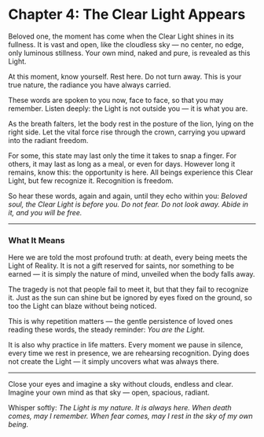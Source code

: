 # Chapter 4: The Clear Light Appears

Beloved one, the moment has come when the Clear Light shines in its fullness. It is vast and open, like the cloudless sky — no center, no edge, only luminous stillness. Your own mind, naked and pure, is revealed as this Light.

At this moment, know yourself. Rest here. Do not turn away. This is your true nature, the radiance you have always carried.

These words are spoken to you now, face to face, so that you may remember. Listen deeply: the Light is not outside you — it is what you are.

As the breath falters, let the body rest in the posture of the lion, lying on the right side. Let the vital force rise through the crown, carrying you upward into the radiant freedom.

For some, this state may last only the time it takes to snap a finger. For others, it may last as long as a meal, or even for days. However long it remains, know this: the opportunity is here. All beings experience this Clear Light, but few recognize it. Recognition is freedom.

So hear these words, again and again, until they echo within you:
*Beloved soul, the Clear Light is before you. Do not fear. Do not look away. Abide in it, and you will be free.*

---

### What It Means

Here we are told the most profound truth: at death, every being meets the Light of Reality. It is not a gift reserved for saints, nor something to be earned — it is simply the nature of mind, unveiled when the body falls away.

The tragedy is not that people fail to meet it, but that they fail to recognize it. Just as the sun can shine but be ignored by eyes fixed on the ground, so too the Light can blaze without being noticed.

This is why repetition matters — the gentle persistence of loved ones reading these words, the steady reminder: *You are the Light.*

It is also why practice in life matters. Every moment we pause in silence, every time we rest in presence, we are rehearsing recognition. Dying does not create the Light — it simply uncovers what was always there.

---

Close your eyes and imagine a sky without clouds, endless and clear. Imagine your own mind as that sky — open, spacious, radiant.

Whisper softly:
*The Light is my nature.
It is always here.
When death comes, may I remember.
When fear comes, may I rest in the sky of my own being.*
